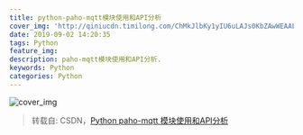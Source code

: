 ```yaml
---
title: python-paho-mqtt模块使用和API分析
cover_img: 'http://qiniucdn.timilong.com/ChMkJlbKy1yIU6uLAJs0KbZAwWEAALIpwFDNOoAmzRB967.jpg'
date: 2019-09-02 14:20:35
tags: Python
feature_img:
description: paho-mqtt模块使用和API分析.
keywords: Python
categories: Python
---
```


![cover_img](http://qiniucdn.timilong.com/ChMkJlbKy1yIU6uLAJs0KbZAwWEAALIpwFDNOoAmzRB967.jpg)

> 转载自: CSDN，[Python paho-mqtt 模块使用和API分析](https://blog.csdn.net/weixin_41656968/article/details/80848542#3onmessage)
